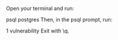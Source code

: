 Open your terminal and run:

psql postgres
Then, in the psql prompt, run:

 
1 vulnerability
Exit with \q.